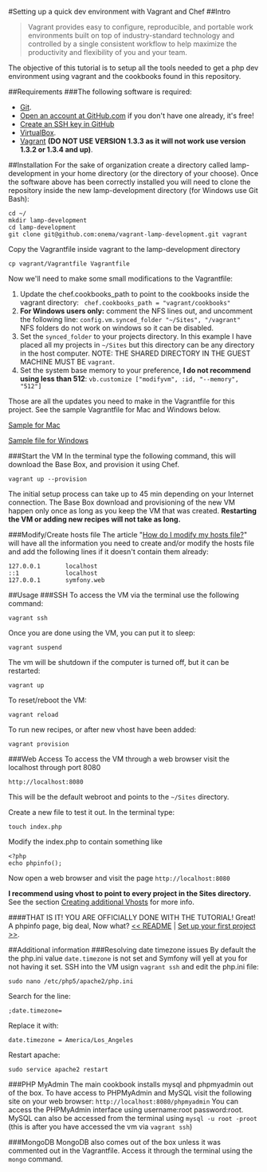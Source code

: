 #Setting up a quick dev environment with Vagrant and Chef
##Intro
> Vagrant provides easy to configure, reproducible, and portable work environments built on top of industry-standard technology and controlled by a single consistent workflow to help maximize the productivity and flexibility of you and your team.

The objective of this tutorial is to setup all the tools needed to 
get a php dev environment using vagrant and the cookbooks found in this 
repository.

##Requirements
###The following software is required: 
 - [Git](http://git-scm.com/downloads).
 - [Open an account at GitHub.com](https://github.com) if you don't have one already, it's free! 
 - [Create an SSH key in GitHub](https://help.github.com/articles/generating-ssh-keys)
 - [VirtualBox](https://www.virtualbox.org/wiki/Downloads).
 - [Vagrant](http://downloads.vagrantup.com/) **(DO NOT USE VERSION 1.3.3 as it will not work use version 1.3.2 or 1.3.4 and up)**.



##Installation
For the sake of organization create a directory called lamp-development in your 
home directory (or the directory of your choose). 
Once the software above has been correctly installed you will need to clone the 
repository inside the new lamp-development directory (for Windows use Git Bash):

```
cd ~/
mkdir lamp-development
cd lamp-development
git clone git@github.com:onema/vagrant-lamp-development.git vagrant
```

Copy the Vagrantfile inside vagrant to the lamp-development directory

``` 
cp vagrant/Vagrantfile Vagrantfile
```

Now we'll need to make some small modifications to the Vagrantfile:

 1. Update the chef.cookbooks_path to point to the cookbooks inside the vagrant directory:
``` chef.cookbooks_path = "vagrant/cookbooks"```
 2. **For Windows users only:** comment the NFS lines out, and uncomment the following line:
```config.vm.synced_folder "~/Sites", "/vagrant"```  
NFS folders do not work on windows so it can be disabled.
 3. Set the ```synced_folder``` to your projects directory. In this example I have placed all my projects in 
```~/Sites``` but this directory can be any directory in the host computer. NOTE: THE SHARED DIRECTORY IN THE GUEST MACHINE MUST BE ```vagrant```.
 4. Set the system base memory to your preference, **I do not recommend using less than 512**:
```vb.customize ["modifyvm", :id, "--memory", "512"]```

Those are all the updates you need to make in the Vagrantfile for this project. 
See the sample Vagrantfile for Mac and Windows below.

[Sample for Mac](Vagrantfile-mac.md)


[Sample file for Windows](Vagrantfile-windows.md)


###Start the VM
In the terminal type the following command, this will download the Base Box, and provision 
it using Chef. 
```
vagrant up --provision
```

The initial setup process can take up to 45 min depending on your Internet connection. 
The Base Box download and provisioning of the new VM happen only once as long as you keep the VM that was created. 
**Restarting the VM or adding new recipes will not take as long.**

###Modify/Create hosts file
The article "[How do I modify my hosts file?](http://www.rackspace.com/knowledge_center/article/how-do-i-modify-my-hosts-file)" 
will have all the information you need to create and/or modify the hosts file and add the following lines if it doesn't contain them already:
```
127.0.0.1       localhost
::1             localhost
127.0.0.1       symfony.web

```
 

##Usage
###SSH
To access the VM via the terminal use the following command:
```
vagrant ssh
``` 

Once you are done using the VM, you can put it to sleep:
```
vagrant suspend
``` 

The vm will be shutdown if the computer is turned off, but it can be restarted:
```
vagrant up
``` 

To reset/reboot the VM:
```
vagrant reload 
```

To run new recipes, or after new vhost have been added:
```
vagrant provision
```

###Web Access
To access the VM through a web browser visit the localhost through port 8080 
```
http://localhost:8080
``` 

This will be the default webroot and points to the ```~/Sites``` directory.  

Create a new file to test it out. In the terminal type:
```
touch index.php
```
Modify the index.php to contain something like 

```
<?php 
echo phpinfo();
```
Now open a web browser and visit the page ```http://localhost:8080```

**I recommend using vhost to point to every project in the Sites directory.**
See the section [Creating additional Vhosts](tutorial.md#creating-additional-vhosts)
for more info.

####THAT IS IT! YOU ARE OFFICIALLY DONE WITH THE TUTORIAL! 
Great! A phpinfo page, big deal, Now what?
[<< README](../README.md) | [Set up your first project >>](symfony-setup.md).

##Additional information
###Resolving date timezone issues
By default the the php.ini value ```date.timezone``` is not set and Symfony 
will yell at you for not having it set. 
SSH into the VM usign ```vagrant ssh``` and edit the php.ini file:

```
sudo nano /etc/php5/apache2/php.ini 
``` 
Search for the line: 
```
;date.timezone=
```
Replace it with:
```
date.timezone = America/Los_Angeles
```
Restart apache:
```
sudo service apache2 restart
```

###PHP MyAdmin
The main cookbook installs mysql and phpmyadmin out of the box. To have access to 
PHPMyAdmin and MySQL visit the following site on your web browser: ```http://localhost:8080/phpmyadmin```
You can access the PHPMyAdmin interface using username:root password:root. MySQL 
can also be accessed from the terminal using ```mysql -u root -proot``` (this is after you have accessed the vm via ```vagrant ssh```)

###MongoDB
MongoDB also comes out of the box unless it was commented out in the Vagrantfile. Access it through the terminal using the ```mongo``` command.

